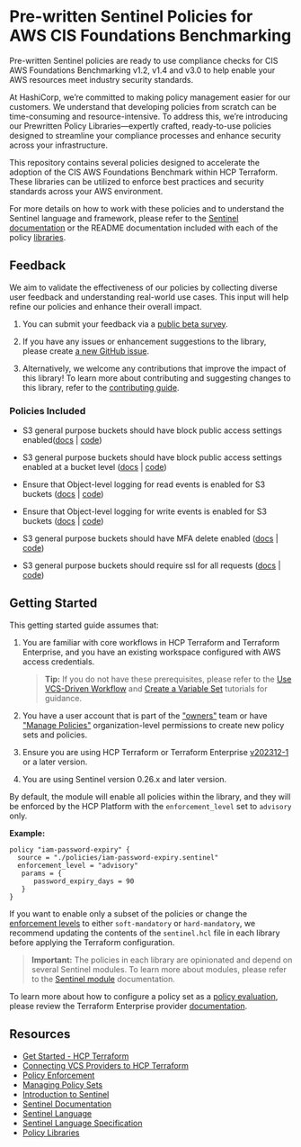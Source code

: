 # Pre-written Sentinel Policies for AWS CIS Foundations Benchmarking

Pre-written Sentinel policies are ready to use compliance checks for CIS AWS Foundations Benchmarking v1.2, v1.4 and v3.0 to help enable your AWS resources meet industry security standards.

At HashiCorp, we’re committed to making policy management easier for our customers. We understand that developing policies from scratch can be time-consuming and resource-intensive. To address this, we’re introducing our Prewritten Policy Libraries—expertly crafted, ready-to-use policies designed to streamline your compliance processes and enhance security across your infrastructure.

This repository contains several policies designed to accelerate the adoption of the CIS AWS Foundations Benchmark within HCP Terraform. These libraries can be utilized to enforce best practices and security standards across your AWS environment.

For more details on how to work with these policies and to understand the Sentinel language and framework, please refer to the [Sentinel documentation](https://developer.hashicorp.com/sentinel/) or the README documentation included with each of the policy [libraries](https://github.com/hashicorp/policy-library-cis-aws-s3-terraform/blob/main/docs/policies).

## Feedback

We aim to validate the effectiveness of our policies by collecting diverse user feedback and understanding real-world use cases. This input will help refine our policies and enhance their overall impact. 

1. You can submit your feedback via a [public beta survey](https://docs.google.com/forms/d/e/1FAIpQLScswwLMaVaRuYRGJzDjNiycwM4BUa_gAIsAE_zOPdgyFeLXCA/viewform).

2. If you have any issues or enhancement suggestions to the library, please create [a new GitHub issue](https://github.com/hashicorp/policy-library-cis-aws-s3-terraform/issues/new).

3. Alternatively, we welcome any contributions that improve the impact of this library! To learn more about contributing and suggesting changes to this library, refer to the [contributing guide](https://github.com/hashicorp/policy-library-cis-aws-s3-terraform/blob/main/CONTRIBUTING.md).

### Policies Included

- S3 general purpose buckets should have block public access settings enabled([docs](https://github.com/hashicorp/policy-library-cis-aws-s3-terraform/blob/main/docs/policies/s3-block-public-access-account-level.md) | [code](https://github.com/hashicorp/policy-library-cis-aws-s3-terraform/blob/main/policies/s3-block-public-access-account-level.sentinel))

- S3 general purpose buckets should have block public access settings enabled at a bucket level ([docs](https://github.com/hashicorp/policy-library-cis-aws-s3-terraform/blob/main/docs/policies/s3-block-public-access-bucket-level.md) | [code](https://github.com/hashicorp/policy-library-cis-aws-s3-terraform/blob/main/policies/s3-block-public-access-bucket-level.sentinel))

- Ensure that Object-level logging for read events is enabled for S3 buckets ([docs](https://github.com/hashicorp/policy-library-cis-aws-s3-terraform/blob/main/docs/policies/s3-enable-object-logging-for-events.md) | [code](https://github.com/hashicorp/policy-library-cis-aws-s3-terraform/blob/main/policies/s3-enable-object-logging-for-events.sentinel))

- Ensure that Object-level logging for write events is enabled for S3 buckets ([docs](https://github.com/hashicorp/policy-library-cis-aws-s3-terraform/blob/main/docs/policies/s3-enable-object-logging-for-events.md) | [code](https://github.com/hashicorp/policy-library-cis-aws-s3-terraform/blob/main/policies/s3-enable-object-logging-for-events.sentinel))

- S3 general purpose buckets should have MFA delete enabled ([docs](https://github.com/hashicorp/policy-library-cis-aws-s3-terraform/blob/main/docs/policies/s3-require-mfa-delete.md) | [code](https://github.com/hashicorp/policy-library-cis-aws-s3-terraform/blob/main/policies/s3-require-mfa-delete.sentinel))

- S3 general purpose buckets should require ssl for all requests ([docs](https://github.com/hashicorp/policy-library-cis-aws-s3-terraform/blob/main/docs/policies/s3-require-ssl.md) | [code](https://github.com/hashicorp/policy-library-cis-aws-s3-terraform/blob/main/policies/s3-require-ssl.sentinel))



## Getting Started

This getting started guide assumes that:

1. You are familiar with core workflows in HCP Terraform and Terraform Enterprise, and you have an existing workspace configured with AWS access credentials.

   > **Tip:** If you do not have these prerequisites, please refer to the [Use VCS-Driven Workflow](https://developer.hashicorp.com/terraform/tutorials/cloud-get-started/cloud-vcs-change) and [Create a Variable Set](https://developer.hashicorp.com/terraform/tutorials/cloud-get-started/cloud-create-variable-set) tutorials for guidance.

2. You have a user account that is part of the ["owners"](https://developer.hashicorp.com/terraform/cloud-docs/users-teams-organizations/permissions#organization-owners) team or have ["Manage Policies"](https://developer.hashicorp.com/terraform/cloud-docs/users-teams-organizations/permissions#manage-policies) organization-level permissions to create new policy sets and policies.

3. Ensure you are using HCP Terraform or Terraform Enterprise [v202312-1](https://developer.hashicorp.com/terraform/enterprise/releases/2023/v202312-1) or a later version.

4. You are using Sentinel version 0.26.x and later version.

By default, the module will enable all policies within the library, and they will be enforced by the HCP Platform with the `enforcement_level` set to `advisory` only.

**Example:**
```
policy "iam-password-expiry" {
  source = "./policies/iam-password-expiry.sentinel"
  enforcement_level = "advisory"
   params = {
      password_expiry_days = 90
   }
}
```

If you want to enable only a subset of the policies or change the [enforcement levels](https://developer.hashicorp.com/sentinel/docs/concepts/enforcement-levels) to either `soft-mandatory` or `hard-mandatory`, we recommend updating the contents of the `sentinel.hcl` file in each library before applying the Terraform configuration.

> **Important:**
The policies in each library are opinionated and depend on several Sentinel modules. To learn more about modules, please refer to the [Sentinel module](https://developer.hashicorp.com/sentinel/docs/extending/modules) documentation.
>
To learn more about how to configure a policy set as a [policy evaluation](https://developer.hashicorp.com/terraform/cloud-docs/policy-enforcement/manage-policy-sets#policy-evaluations), please review the Terraform Enterprise provider [documentation](https://registry.terraform.io/providers/hashicorp/tfe/latest/docs/resources/policy_set#agent_enabled).

## Resources

- [Get Started - HCP Terraform](https://developer.hashicorp.com/terraform/tutorials/cloud-get-started)
- [Connecting VCS Providers to HCP Terraform](https://developer.hashicorp.com/terraform/cloud-docs/vcs)
- [Policy Enforcement](https://developer.hashicorp.com/terraform/cloud-docs/policy-enforcement)
- [Managing Policy Sets](https://developer.hashicorp.com/terraform/cloud-docs/policy-enforcement/manage-policy-sets)
- [Introduction to Sentinel](https://developer.hashicorp.com/sentinel/intro/what)
- [Sentinel Documentation](https://developer.hashicorp.com/sentinel/docs)
- [Sentinel Language](https://developer.hashicorp.com/sentinel/docs/language/)
- [Sentinel Language Specification](https://developer.hashicorp.com/sentinel/docs/language/spec)
- [Policy Libraries](https://registry.terraform.io/browse/policies)
